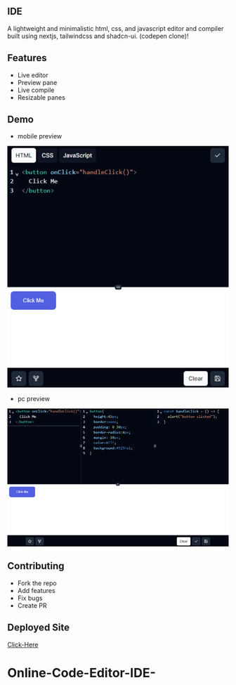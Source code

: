 ## IDE

A lightweight and minimalistic html, css, and javascript editor and compiler built using nextjs, tailwindcss and shadcn-ui. (codepen clone)!



## Features

- Live editor
- Preview pane
- Live compile
- Resizable panes

## Demo

- mobile preview

![mobile](/public/preview.png)

- pc preview

![pc](/public/preview-pc.png)

## Contributing

- Fork the repo
- Add features
- Fix bugs
- Create PR

## Deployed Site

[Click-Here](https://online-code-editor-ide.vercel.app/)
# Online-Code-Editor-IDE-
